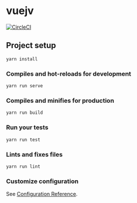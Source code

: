 # vuejv
[![CircleCI](https://circleci.com/gh/jprando/vuejv.svg?style=svg)](https://circleci.com/gh/jprando/vuejv/tree/master)

## Project setup
```
yarn install
```

### Compiles and hot-reloads for development
```
yarn run serve
```

### Compiles and minifies for production
```
yarn run build
```

### Run your tests
```
yarn run test
```

### Lints and fixes files
```
yarn run lint
```

### Customize configuration
See [Configuration Reference](https://cli.vuejs.org/config/).

